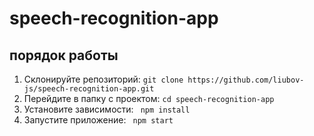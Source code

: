 # speech-recognition-app

## порядок работы

1. Склонируйте репозиторий: ```git clone https://github.com/liubov-js/speech-recognition-app.git```
2. Перейдите в папку с проектом: ```cd speech-recognition-app```
3. Установите зависимости: ``` npm install```
4. Запустите приложение: ``` npm start```
